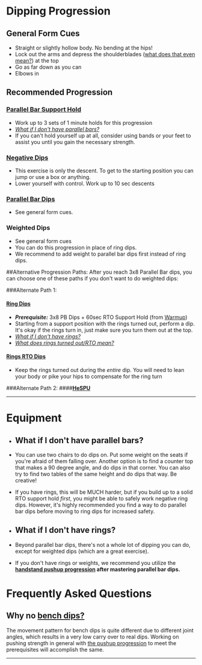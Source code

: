 # Dipping Progression


## General Form Cues

* Straight or slightly hollow body. No bending at the hips!
* Lock out the arms and depress the shoulderblades ([what does that even mean?](/recommended-routine/bodyweightfitness/wiki/kb/positioning)) at the top
* Go as far down as you can
* Elbows in

## Recommended Progression

### [**Parallel Bar Support Hold**](http://antranik.org/wp-content/uploads/2014/01/antranik-holding-support-hold-on-parallel-bars.jpg)
 * Work up to 3 sets of 1 minute holds for this progression
 * [*What if I don't have parallel bars?*](http://www.reddit.com/recommended-routine/bodyweightfitness/wiki/exercises/dip#wiki_what_if_i_don.27t_have_parallel_bars.3F)  
 * If you can't hold yourself up at all, consider using bands or your feet to assist you until you gain the necessary strength.

### [**Negative Dips**](https://www.youtube.com/watch?v=T3Scqw1BbCc)
 * This exercise is only the descent. To get to the starting position you can jump or use a box or anything.
 * Lower yourself with control. Work up to 10 sec descents

### [**Parallel Bar Dips**](https://www.youtube.com/watch?v=2z8JmcrW-As)  

 * See general form cues.


### **Weighted Dips**
 * See general form cues
 * You can do this progression in place of ring dips.
 * We recommend to add weight to parallel bar dips first instead of ring dips.

##Alternative Progression Paths:
After you reach 3x8 Parallel Bar dips, you can choose one of these paths if you don't want to do weighted dips:

###Alternate Path 1:
#### [**Ring Dips**](http://www.youtube.com/watch?v=2Vymm8nH4wM)  

 * ***Prerequisite:*** 3x8 PB Dips + 60sec RTO Support Hold (from [Warmup](https://www.reddit.com/recommended-routine/bodyweightfitness/wiki/exercises/support))
 * Starting from a support position with the rings turned out, perform a dip. It's okay if the rings turn in, just make sure you turn them out at the top.
 * [*What if I don't have rings?*](http://www.reddit.com/recommended-routine/bodyweightfitness/wiki/exercises/dip#wiki_what_if_i_don.27t_have_rings.3F)  
 * [*What does rings turned out/RTO mean?*](/recommended-routine/bodyweightfitness/wiki/exercises/support)  

#### [**Rings RTO Dips**](https://www.youtube.com/watch?v=WGbtrkzIiOA&t=60s)  
 * Keep the rings turned out during the *entire* dip. You will need to lean your body or pike your hips to compensate for the ring turn

###Alternate Path 2:
####[**HeSPU**](https://www.reddit.com/recommended-routine/bodyweightfitness/wiki/exercises/hspu)

---
# Equipment
 * ## What if I don't have parallel bars?

* You can use two chairs to do dips on. Put some weight on the seats if you're afraid of them falling over. Another option is to find a counter top that makes a 90 degree angle, and do dips in that corner. You can also try to find two tables of the same height and do dips that way. Be creative!
* If you have rings, this will be MUCH harder, but if you build up to a solid RTO support hold *first*, you might be able to safely work negative ring dips. However, it's highly recommended you find a way to do parallel bar dips before moving to ring dips for increased safety.

 * ## What if I don't have rings?

* Beyond parallel bar dips, there's not a whole lot of dipping you can do, except for weighted dips (which are a great exercise).
* If you don't have rings or weights, we recommend you utilize the **[handstand pushup progression](/recommended-routine/bodyweightfitness/wiki/exercises/HSPU) after mastering parallel bar dips.**

# Frequently Asked Questions
## Why no [bench dips?](http://i.imgur.com/PeZdiQ8.jpg)
The movement pattern for bench dips is quite different due to different joint angles, which results in a very low carry over to real dips. Working on pushing strength in general with [the pushup progression](/recommended-routine/bodyweightfitness/wiki/exercises/pushup) to meet the prerequisites will accomplish the same.

---
